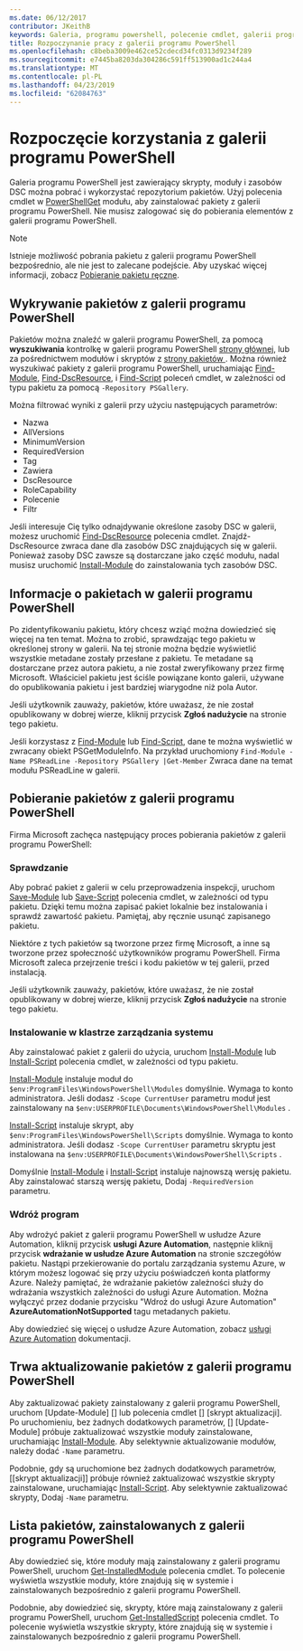```yaml
---
ms.date: 06/12/2017
contributor: JKeithB
keywords: Galeria, programu powershell, polecenie cmdlet, galerii programu PowerShell
title: Rozpoczynanie pracy z galerii programu PowerShell
ms.openlocfilehash: c8beba3009e462ce52cdecd34fc0313d9234f289
ms.sourcegitcommit: e7445ba8203da304286c591ff513900ad1c244a4
ms.translationtype: MT
ms.contentlocale: pl-PL
ms.lasthandoff: 04/23/2019
ms.locfileid: "62084763"
---
```

# <a name="getting-started-with-the-powershell-gallery"></a>Rozpoczęcie korzystania z galerii programu PowerShell

Galeria programu PowerShell jest zawierający skrypty, moduły i zasobów DSC można pobrać i wykorzystać repozytorium pakietów. Użyj polecenia cmdlet w [PowerShellGet](/powershell/module/powershellget) modułu, aby zainstalować pakiety z galerii programu PowerShell. Nie musisz zalogować się do pobierania elementów z galerii programu PowerShell.

> [!NOTE]
> Istnieje możliwość pobrania pakietu z galerii programu PowerShell bezpośrednio, ale nie jest to zalecane podejście.
> Aby uzyskać więcej informacji, zobacz [Pobieranie pakietu ręczne](/powershell/gallery/how-to/working-with-packages/manual-download).

## <a name="discovering-packages-from-the-powershell-gallery"></a>Wykrywanie pakietów z galerii programu PowerShell

Pakietów można znaleźć w galerii programu PowerShell, za pomocą **wyszukiwania** kontrolkę w galerii programu PowerShell [strony głównej](https://www.powershellgallery.com), lub za pośrednictwem modułów i skryptów z [strony pakietów ](https://www.powershellgallery.com/packages). Można również wyszukiwać pakiety z galerii programu PowerShell, uruchamiając [Find-Module][], [Find-DscResource], i [Find-Script][] poleceń cmdlet, w zależności od typu pakietu za pomocą `-Repository PSGallery`.

Można filtrować wyniki z galerii przy użyciu następujących parametrów:

- Nazwa
- AllVersions
- MinimumVersion
- RequiredVersion
- Tag
- Zawiera
- DscResource
- RoleCapability
- Polecenie
- Filtr

Jeśli interesuje Cię tylko odnajdywanie określone zasoby DSC w galerii, możesz uruchomić [Find-DscResource] polecenia cmdlet. Znajdź-DscResource zwraca dane dla zasobów DSC znajdujących się w galerii.
Ponieważ zasoby DSC zawsze są dostarczane jako część modułu, nadal musisz uruchomić [Install-Module][] do zainstalowania tych zasobów DSC.

## <a name="learning-about-packages-in-the-powershell-gallery"></a>Informacje o pakietach w galerii programu PowerShell

Po zidentyfikowaniu pakietu, który chcesz wziąć można dowiedzieć się więcej na ten temat. Można to zrobić, sprawdzając tego pakietu w określonej strony w galerii. Na tej stronie można będzie wyświetlić wszystkie metadane zostały przesłane z pakietu. Te metadane są dostarczane przez autora pakietu, a nie został zweryfikowany przez firmę Microsoft. Właściciel pakietu jest ściśle powiązane konto galerii, używane do opublikowania pakietu i jest bardziej wiarygodne niż pola Autor.

Jeśli użytkownik zauważy, pakietów, które uważasz, że nie został opublikowany w dobrej wierze, kliknij przycisk **Zgłoś nadużycie** na stronie tego pakietu.

Jeśli korzystasz z [Find-Module][] lub [Find-Script][], dane te można wyświetlić w zwracany obiekt PSGetModuleInfo. Na przykład uruchomiony `Find-Module -Name PSReadLine -Repository PSGallery |Get-Member`
Zwraca dane na temat modułu PSReadLine w galerii.

## <a name="downloading-packages-from-the-powershell-gallery"></a>Pobieranie pakietów z galerii programu PowerShell

Firma Microsoft zachęca następujący proces pobierania pakietów z galerii programu PowerShell:

### <a name="inspect"></a>Sprawdzanie

Aby pobrać pakiet z galerii w celu przeprowadzenia inspekcji, uruchom [Save-Module][] lub [Save-Script][] polecenia cmdlet, w zależności od typu pakietu. Dzięki temu można zapisać pakiet lokalnie bez instalowania i sprawdź zawartość pakietu. Pamiętaj, aby ręcznie usunąć zapisanego pakietu.

Niektóre z tych pakietów są tworzone przez firmę Microsoft, a inne są tworzone przez społeczność użytkowników programu PowerShell.
Firma Microsoft zaleca przejrzenie treści i kodu pakietów w tej galerii, przed instalacją.

Jeśli użytkownik zauważy, pakietów, które uważasz, że nie został opublikowany w dobrej wierze, kliknij przycisk **Zgłoś nadużycie** na stronie tego pakietu.

### <a name="install"></a>Instalowanie w klastrze zarządzania systemu

Aby zainstalować pakiet z galerii do użycia, uruchom [Install-Module][] lub [Install-Script][] polecenia cmdlet, w zależności od typu pakietu.

[Install-Module][] instaluje moduł do `$env:ProgramFiles\WindowsPowerShell\Modules` domyślnie.
Wymaga to konto administratora. Jeśli dodasz `-Scope CurrentUser` parametru moduł jest zainstalowany na `$env:USERPROFILE\Documents\WindowsPowerShell\Modules` .

[Install-Script][] instaluje skrypt, aby `$env:ProgramFiles\WindowsPowerShell\Scripts` domyślnie.
Wymaga to konto administratora. Jeśli dodasz `-Scope CurrentUser` parametru skryptu jest instalowana na `$env:USERPROFILE\Documents\WindowsPowerShell\Scripts` .

Domyślnie [Install-Module][] i [Install-Script][] instaluje najnowszą wersję pakietu.
Aby zainstalować starszą wersję pakietu, Dodaj `-RequiredVersion` parametru.

### <a name="deploy"></a>Wdróż program

Aby wdrożyć pakiet z galerii programu PowerShell w usłudze Azure Automation, kliknij przycisk **usługi Azure Automation**, następnie kliknij przycisk **wdrażanie w usłudze Azure Automation** na stronie szczegółów pakietu. Nastąpi przekierowanie do portalu zarządzania systemu Azure, w którym możesz logować się przy użyciu poświadczeń konta platformy Azure. Należy pamiętać, że wdrażanie pakietów zależności służy do wdrażania wszystkich zależności do usługi Azure Automation. Można wyłączyć przez dodanie przycisku "Wdroż do usługi Azure Automation" **AzureAutomationNotSupported** tagu metadanych pakietu.

Aby dowiedzieć się więcej o usłudze Azure Automation, zobacz [usługi Azure Automation](/azure/automation) dokumentacji.

## <a name="updating-packages-from-the-powershell-gallery"></a>Trwa aktualizowanie pakietów z galerii programu PowerShell

Aby zaktualizować pakiety zainstalowany z galerii programu PowerShell, uruchom [Update-Module] [] lub polecenia cmdlet [] [skrypt aktualizacji]. Po uruchomieniu, bez żadnych dodatkowych parametrów, [] [Update-Module] próbuje zaktualizować wszystkie moduły zainstalowane, uruchamiając [Install-Module][]. Aby selektywnie aktualizowanie modułów, należy dodać `-Name` parametru. 

Podobnie, gdy są uruchomione bez żadnych dodatkowych parametrów, [[skrypt aktualizacji]] próbuje również zaktualizować wszystkie skrypty zainstalowane, uruchamiając [Install-Script][]. Aby selektywnie zaktualizować skrypty, Dodaj `-Name` parametru.

## <a name="list-packages-that-you-have-installed-from-the-powershell-gallery"></a>Lista pakietów, zainstalowanych z galerii programu PowerShell

Aby dowiedzieć się, które moduły mają zainstalowany z galerii programu PowerShell, uruchom [Get-InstalledModule][] polecenia cmdlet. To polecenie wyświetla wszystkie moduły, które znajdują się w systemie i zainstalowanych bezpośrednio z galerii programu PowerShell.

Podobnie, aby dowiedzieć się, skrypty, które mają zainstalowany z galerii programu PowerShell, uruchom [Get-InstalledScript][] polecenia cmdlet. To polecenie wyświetla wszystkie skrypty, które znajdują się w systemie i zainstalowanych bezpośrednio z galerii programu PowerShell.

[Find-DscResource]: /powershell/module/powershellget/Find-DscResource
[Find-Module]: /powershell/module/powershellget/Find-Module
[Find-Script]: /powershell/module/powershellget/Find-Script
[Get-InstalledModule]: /powershell/module/powershellget/Get-InstalledModule
[Get-InstalledScript]: /powershell/module/powershellget/Get-InstalledScript
[Install-Module]: /powershell/module/powershellget/Install-Module
[Install-Script]: /powershell/module/powershellget/Install-Script
[Publish-Module]: /powershell/module/powershellget/Publish-Module
[Publish-Script]: /powershell/module/powershellget/Publish-Script
[Register-PSRepository]: /powershell/module/powershellget/Register-Repository
[Save-Module]: /powershell/module/powershellget/Save-Module
[Save-Script]: /powershell/module/powershellget/Save-Script
